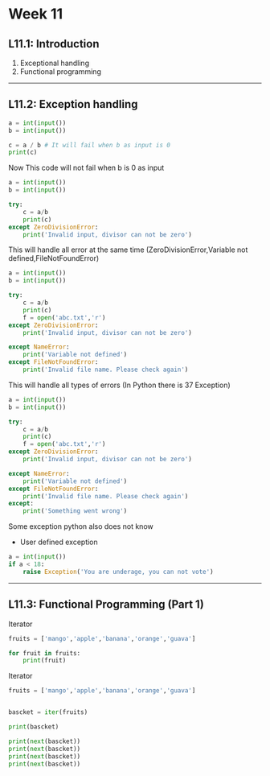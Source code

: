 # Week 11

## L11.1: Introduction

1. Exceptional handling
2. Functional programming

***

## L11.2: Exception handling

```python
a = int(input())
b = int(input())

c = a / b # It will fail when b as input is 0
print(c)

```
Now This code will not fail when b is 0 as input

```python
a = int(input())
b = int(input())

try:
    c = a/b
    print(c)
except ZeroDivisionError:
    print('Invalid input, divisor can not be zero')
```
This will handle all error at the same time (ZeroDivisionError,Variable not defined,FileNotFoundError)

```python
a = int(input())
b = int(input())

try:
    c = a/b
    print(c)
    f = open('abc.txt','r')
except ZeroDivisionError:
    print('Invalid input, divisor can not be zero')

except NameError:
    print('Variable not defined')
except FileNotFoundError:
    print('Invalid file name. Please check again')
```

This will handle all types of errors (In Python there is 37 Exception)

```python
a = int(input())
b = int(input())

try:
    c = a/b
    print(c)
    f = open('abc.txt','r')
except ZeroDivisionError:
    print('Invalid input, divisor can not be zero')

except NameError:
    print('Variable not defined')
except FileNotFoundError:
    print('Invalid file name. Please check again')
except:
    print('Something went wrong')
```

Some exception python also does not know

* User defined exception

```python
a = int(input())
if a < 18:
    raise Exception('You are underage, you can not vote')
```

***

## L11.3: Functional Programming (Part 1)

Iterator

```python
fruits = ['mango','apple','banana','orange','guava']

for fruit in fruits:
    print(fruit)
```
Iterator

```python
fruits = ['mango','apple','banana','orange','guava']


bascket = iter(fruits)

print(bascket)

print(next(bascket))
print(next(bascket))
print(next(bascket))
print(next(bascket))

```

